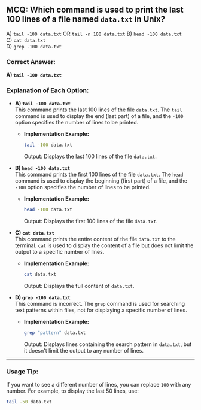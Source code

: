 ## MCQ: Which command is used to print the last 100 lines of a file named `data.txt` in Unix?

A) `tail -100 data.txt` OR `tail -n 100 data.txt`
B) `head -100 data.txt`  
C) `cat data.txt`  
D) `grep -100 data.txt`

### Correct Answer:

**A) `tail -100 data.txt`**

### Explanation of Each Option:

- **A) `tail -100 data.txt`**  
   This command prints the last 100 lines of the file `data.txt`. The `tail` command is used to display the end (last part) of a file, and the `-100` option specifies the number of lines to be printed.

  - **Implementation Example:**
    ```bash
    tail -100 data.txt
    ```
    Output: Displays the last 100 lines of the file `data.txt`.

- **B) `head -100 data.txt`**  
   This command prints the first 100 lines of the file `data.txt`. The `head` command is used to display the beginning (first part) of a file, and the `-100` option specifies the number of lines to be printed.

  - **Implementation Example:**
    ```bash
    head -100 data.txt
    ```
    Output: Displays the first 100 lines of the file `data.txt`.

- **C) `cat data.txt`**  
   This command prints the entire content of the file `data.txt` to the terminal. `cat` is used to display the content of a file but does not limit the output to a specific number of lines.

  - **Implementation Example:**
    ```bash
    cat data.txt
    ```
    Output: Displays the full content of `data.txt`.

- **D) `grep -100 data.txt`**  
   This command is incorrect. The `grep` command is used for searching text patterns within files, not for displaying a specific number of lines.

  - **Implementation Example:**
    ```bash
    grep "pattern" data.txt
    ```
    Output: Displays lines containing the search pattern in `data.txt`, but it doesn't limit the output to any number of lines.

---

### Usage Tip:

If you want to see a different number of lines, you can replace `100` with any number. For example, to display the last 50 lines, use:

```bash
tail -50 data.txt
```
